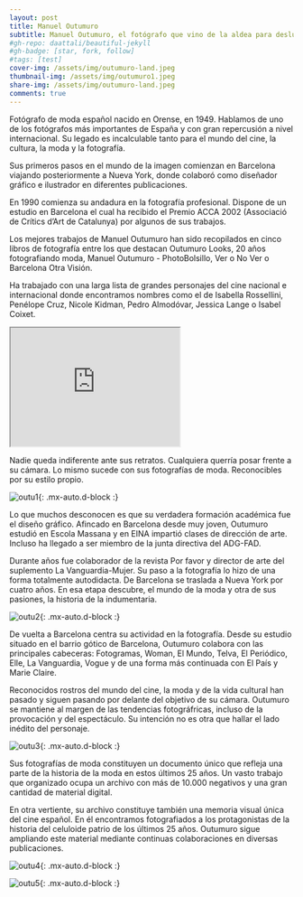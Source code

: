```yaml
---
layout: post
title: Manuel Outumuro
subtitle: Manuel Outumuro, el fotógrafo que vino de la aldea para deslumbrar al mundo
#gh-repo: daattali/beautiful-jekyll
#gh-badge: [star, fork, follow]
#tags: [test]
cover-img: /assets/img/outumuro-land.jpeg
thumbnail-img: /assets/img/outumuro1.jpeg
share-img: /assets/img/outumuro-land.jpeg
comments: true
---
```


Fotógrafo de moda español nacido en Orense, en 1949. Hablamos de uno de los fotógrafos más importantes de España y con gran repercusión a nivel internacional. Su legado es incalculable tanto para el mundo del cine, la cultura, la moda y la fotografía.

Sus primeros pasos en el mundo de la imagen comienzan en Barcelona viajando posteriormente a Nueva York, donde colaboró como diseñador gráfico e ilustrador en diferentes publicaciones.

En 1990 comienza su andadura en la fotografía profesional. Dispone de un estudio en Barcelona el cual ha recibido el Premio ACCA 2002 (Associació de Crítics d’Art de Catalunya) por algunos de sus trabajos.

Los mejores trabajos de Manuel Outumuro han sido recopilados en cinco libros de fotografía entre los que destacan Outumuro Looks, 20 años fotografiando moda, Manuel Outumuro - PhotoBolsillo, Ver o No Ver o Barcelona Otra Visión.

Ha trabajado con una larga lista de grandes personajes del cine nacional e internacional donde encontramos nombres como el de Isabella Rossellini, Penélope Cruz, Nicole Kidman, Pedro Almodóvar, Jessica Lange o Isabel Coixet.


<iframe width="300" height = "210" src="https://www.youtube.com/embed/J9fjL54LrMU"> </iframe>


Nadie queda indiferente ante sus retratos. Cualquiera querría posar frente a su cámara. Lo mismo sucede con sus fotografías de moda. Reconocibles por su estilo propio.

![outu1](/assets/img/outu1.jpeg){: .mx-auto.d-block :}

Lo que muchos desconocen es que su verdadera formación académica fue el diseño gráfico. Afincado en Barcelona desde muy joven, Outumuro estudió en Escola Massana y en EINA impartió clases de dirección de arte. Incluso ha llegado a ser miembro de la junta directiva del ADG-FAD.

Durante años fue colaborador de la revista Por favor y director de arte del suplemento La Vanguardia-Mujer. Su paso a la fotografía lo hizo de una forma totalmente autodidacta. De Barcelona se traslada a Nueva York por cuatro años. En esa etapa descubre, el mundo de la moda y otra de sus pasiones, la historia de la indumentaria.

![outu2](/assets/img/outu2.jpeg){: .mx-auto.d-block :}

De vuelta a Barcelona centra su actividad en la fotografía. Desde su estudio situado en el barrio gótico de Barcelona, Outumuro colabora con las principales cabeceras: Fotogramas, Woman, El Mundo, Telva, El Periódico, Elle, La Vanguardia, Vogue y de una forma más continuada con El País y Marie Claire.

Reconocidos rostros del mundo del cine, la moda y de la vida cultural han pasado y siguen pasando por delante del objetivo de su cámara. Outumuro se mantiene al margen de las tendencias fotográfricas, incluso de la provocación y del espectáculo. Su intención no es otra que hallar el lado inédito del personaje.

![outu3](/assets/img/outu3.jpeg){: .mx-auto.d-block :}

Sus fotografías de moda constituyen un documento único que refleja una parte de la historia de la moda en estos últimos 25 años. Un vasto trabajo que organizado ocupa un archivo con más de 10.000 negativos y una gran cantidad de material digital.

En otra vertiente, su archivo constituye también una memoria visual única del cine español. En él encontramos fotografiados a los protagonistas de la historia del celuloide patrio de los últimos 25 años. Outumuro sigue ampliando este material mediante continuas colaboraciones en diversas publicaciones.

![outu4](/assets/img/outu4.jpeg){: .mx-auto.d-block :}

![outu5](/assets/img/outu5.jpeg){: .mx-auto.d-block :}


<!-- Esto es un demo para mostraros como escribir blog posts con markdown.  I Le ruego encarecidamente [que se tome 5 minutos para aprender como escribir en markdown](https://markdowntutorial.com/) - le enseñare como transformar un texto regular en bold/italics/headings/tables/etc. -->

<!-- **Algo de bold text**

## Aquí hay un titulo secundario

Este es un ejemplo de tabla:

| Number | Next number | Previous number |
| :------ |:--- | :--- |
| Five | Six | Four |
| Ten | Eleven | Nine |
| Seven | Eight | Six |
| Two | Three | One |


posicion de imagen

![Crepe](https://s3-media3.fl.yelpcdn.com/bphoto/cQ1Yoa75m2yUFFbY2xwuqw/348s.jpg)

Puede estar centrada tambien!

![Crepe](https://s3-media3.fl.yelpcdn.com/bphoto/cQ1Yoa75m2yUFFbY2xwuqw/348s.jpg){: .mx-auto.d-block :}

Algo de codigo:

~~~
var foo = function(x) {
  return(x + 5);
}
foo(3)
~~~

el mismo codigo pero resaltado:

```javascript
var foo = function(x) {
  return(x + 5);
}
foo(3)
```

And here is the same code yet again but with line numbers:

{% highlight javascript linenos %}
var foo = function(x) {
  return(x + 5);
}
foo(3)
{% endhighlight %}

## Boxes
Puede agregar cuadros de notificación, advertencia y error como este:

### Notification

{: .box-note}
**Note:** Este es un cuadro de notificación..

### Warning

{: .box-warning}
**Warning:** Este es un cuadro de advertencia.

### Error

{: .box-error}
**Error:** Este es un cuadro de error. -->